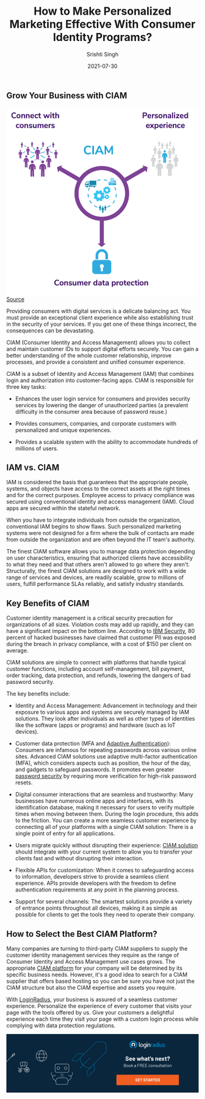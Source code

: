 ﻿---
title: "How to Make Personalized Marketing Effective With Consumer Identity Programs?"
date: "2021-07-30"
coverImage: "personalized-marketing.jpg"
tags: ["loginradius"]
featured: false 
author: "Srishti Singh"
description: "Personalized marketing is a promotional strategy tailored to the individual at the precise moment they require it, and there's no other communication like it. The question is, how will you fulfill that promise? You may utilize tools to acquire and aggregate information about your clients' preferences. Read on to find out what these tools are and how they benefit your business."
metadescription: "Personalization is the key to success in today’s era. This can be achieved through a CIAM solution. Read on to know more about CIAM and personalized marketing."
metatitle: "Why is CIAM the best way at Achieving Effective Personalized Marketing?"
---


## Grow Your Business with CIAM

![personalized-marketing-experience](personalized-marketing-experience.png)
<a rel="nofollow" href="https://groupcis.com/wp-content/uploads/2019/07/CIAM..png">Source</a>

Providing consumers with digital services is a delicate balancing act. You must provide an exceptional client experience while also establishing trust in the security of your services. If you get one of these things incorrect, the consequences can be devastating.

  

CIAM (Consumer Identity and Access Management) allows you to collect and maintain customer IDs to support digital efforts securely. You can gain a better understanding of the whole customer relationship, improve processes, and provide a consistent and unified consumer experience.

  

CIAM is a subset of Identity and Access Management (IAM) that combines login and authorization into customer-facing apps. CIAM is responsible for three key tasks:

  

-   Enhances the user login service for consumers and provides security services by lowering the danger of unauthorized parties (a prevalent difficulty in the consumer area because of password reuse.)
    
-   Provides consumers, companies, and corporate customers with personalized and unique experiences.
    
-   Provides a scalable system with the ability to accommodate hundreds of millions of users.
    

  

## IAM vs. CIAM

IAM is considered the basis that guarantees that the appropriate people, systems, and objects have access to the correct assets at the right times and for the correct purposes. Employee access to privacy compliance was secured using conventional identity and access management (IAM). Cloud apps are secured within the stateful network.

  

When you have to integrate individuals from outside the organization, conventional IAM begins to show flaws. Such personalized marketing systems were not designed for a firm where the bulk of contacts are made from outside the organization and are often beyond the IT team's authority.

  

The finest CIAM software allows you to manage data protection depending on user characteristics, ensuring that authorized clients have accessibility to what they need and that others aren't allowed to go where they aren't. Structurally, the finest CIAM solutions are designed to work with a wide range of services and devices, are readily scalable, grow to millions of users, fulfill performance SLAs reliably, and satisfy industry standards.

## Key Benefits of CIAM

Customer identity management is a critical security precaution for organizations of all sizes. Violation costs may add up rapidly, and they can have a significant impact on the bottom line. According to <a rel="nofollow" href="https://www.ibm.com/security/data-breach">IBM Security</a>, 80 percent of hacked businesses have claimed that customer PII was exposed during the breach in privacy compliance, with a cost of $150 per client on average.

  

CIAM solutions are simple to connect with platforms that handle typical customer functions, including account self-management, bill payment, order tracking, data protection, and refunds, lowering the dangers of bad password security.

The key benefits include:

-   Identity and Access Management: Advancement in technology and their exposure to various apps and systems are securely managed by IAM solutions. They look after individuals as well as other types of identities like the software (apps or programs) and hardware (such as IoT devices).
    
-   Customer data protection (MFA and [Adaptive Authentication](https://www.loginradius.com/blog/start-with-identity/adaptive-authentication/)): Consumers are infamous for repeating passwords across various online sites. Advanced CIAM solutions use adaptive multi-factor authentication (MFA), which considers aspects such as position, the hour of the day, and gadgets to safeguard passwords. It promotes even greater [password security](https://www.loginradius.com/blog/async/password-security-best-practices-compliance/) by requiring more verification for high-risk password resets.
    
-   Digital consumer interactions that are seamless and trustworthy: Many businesses have numerous online apps and interfaces, with its identification database, making it necessary for users to verify multiple times when moving between them. During the login procedure, this adds to the friction. You can create a more seamless customer experience by connecting all of your platforms with a single CIAM solution: There is a single point of entry for all applications.
    
-   Users migrate quickly without disrupting their experience: [CIAM solution](https://www.loginradius.com/blog/start-with-identity/customer-identity-and-access-management/) should integrate with your current system to allow you to transfer your clients fast and without disrupting their interaction.
    

  

-   Flexible APIs for customization: When it comes to safeguarding access to information, developers strive to provide a seamless client experience. APIs provide developers with the freedom to define authentication requirements at any point in the planning process.
    

  

-   Support for several channels: The smartest solutions provide a variety of entrance points throughout all devices, making it as simple as possible for clients to get the tools they need to operate their company.
    

## How to Select the Best CIAM Platform?

Many companies are turning to third-party CIAM suppliers to supply the customer identity management services they require as the range of Consumer Identity and Access Management use cases grows. The appropriate [CIAM platform](https://www.loginradius.com/blog/start-with-identity/perfect-ciam-platform/) for your company will be determined by its specific business needs. However, it's a good idea to search for a CIAM supplier that offers based hosting so you can be sure you have not just the CIAM structure but also the CIAM expertise and assets you require.

  

With [LoginRadius](https://www.loginradius.com/), your business is assured of a seamless customer experience. Personalize the experience of every customer that visits your page with the tools offered by us. Give your customers a delightful experience each time they visit your page with a custom login process while complying with data protection regulations.

[![book-a-demo-Consultation](book-a-demo.png)](https://www.loginradius.com/book-a-demo/)